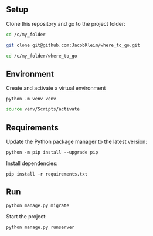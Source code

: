 ## Setup
 Clone this repository and go to the project folder:
 <!-- (выбирайте свою папку для проекта) -->
   ```bash
   cd /c/my_folder
   ```
   ```bash
   git clone git@github.com:JacobKleim/where_to_go.git
   ```
   ```bash
   cd /c/my_folder/where_to_go
   ```
## Environment      
 Сreate and activate a virtual environment  
   ```
   python -m venv venv
   ```
   ```bash
   source venv/Scripts/activate
   ```
## Requirements
   Update the Python package manager to the latest version:
   ```
   python -m pip install --upgrade pip
   ```
   Install dependencies:
   ```
   pip install -r requirements.txt
   ``` 

## Run
   ```
   python manage.py migrate
   ```
   Start the project:
   ```
   python manage.py runserver
   ```

